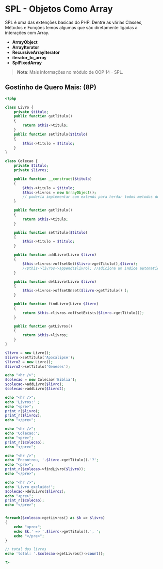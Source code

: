 # SPL - Objetos Como Array

SPL é uma das extenções basicas do PHP. Dentre as várias Classes, Métodos e Funções temos algumas que são diretamente ligadas a interações com Array.

* **ArrayObject**
* **ArrayIterator**
* **RecursiveArrayIterator**
* **iterator_to_array**
* **SplFixedArray**

> **Nota**: Mais informações no módulo de OOP 14 - SPL.

## Gostinho de Quero Mais: (8P)

```php
<?php

class Livro {
    private $titulo;
    public function getTitulo()
    {
        return $this->titulo;
    }
    public function setTitulo($titulo)
    {
        $this->titulo = $titulo;
    }
}

class Colecao {
    private $titulo;
    private $livros;

    public function __construct($titulo)
    {
        $this->titulo = $titulo;
        $this->livros = new ArrayObject();
        // poderia implementar com extends para herdar todos metodos de ArrayObject
    }

    public function getTitulo()
    {
        return $this->titulo;
    }

    public function setTitulo($titulo)
    {
        $this->titulo = $titulo;
    }

    public function addLivro(Livro $livro)
    {
        $this->livros->offsetSet($livro->getTitulo(),$livro);
        //$this->livros->append($livro); //adiciona um indice automatico
    }

    public function delLivro(Livro $livro)
    {
        $this->livros->offsetUnset($livro->getTitulo() );
    }

    public function findLivro(Livro $livro)
    {
        return $this->livros->offsetExists($livro->getTitulo());
    }

	public function getLivros()
	{
		return $this->livros;
	}
}

$livro = new Livro();
$livro->setTitulo('Apocalipse');
$livro2 = new Livro();
$livro2->setTitulo('Geneses');

echo "<hr />";
$colecao = new Colecao('Biblia');
$colecao->addLivro($livro);
$colecao->addLivro($livro2);

echo "<hr />";
echo 'Livros:' ;
echo "<pre>";
print_r($livro);
print_r($livro2);
echo "</pre>";

echo "<hr />";
echo 'Colecao:';
echo "<pre>";
print_r($colecao);
echo "</pre>";

echo "<hr />";
echo 'Encontrou, '.$livro->getTitulo().'?';
echo "<pre>";
print_r($colecao->findLivro($livro));
echo "</pre>";

echo "<hr />";
echo 'Livro excluido!';
$colecao->delLivro($livro2);
echo "<pre>";
print_r($colecao);
echo "</pre>";


foreach($colecao->getLivros() as $k => $livro)
{
	echo "<pre>";
    echo $k.' => '.$livro->getTitulo().', ';
	echo "</pre>";
}

// total dos livros
echo 'total: '.$colecao->getLivros()->count();

?>

```
